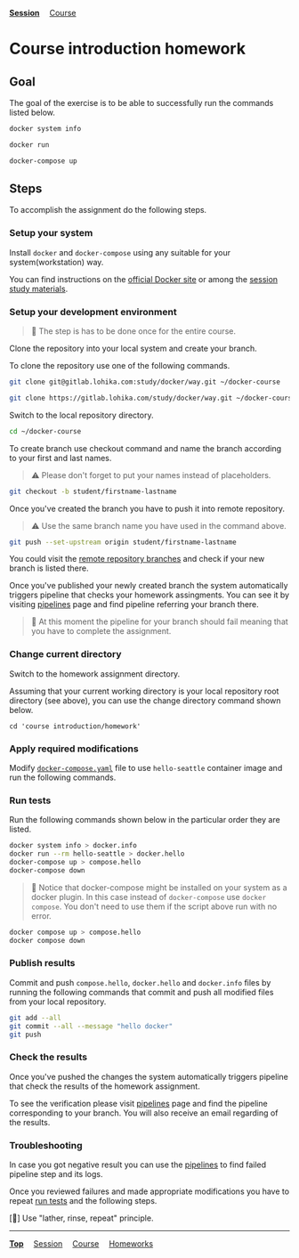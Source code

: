 **[Session](../README.md)**
&emsp;[Course](/README.md)

# Course introduction homework

## Goal
The goal of the exercise is to be able to successfully run the commands listed below.

```sh
docker system info
```
```sh
docker run
```
```sh
docker-compose up
```

## Steps

To accomplish the assignment do the following steps.

### Setup your system

Install `docker` and `docker-compose` using any suitable for your system(workstation) way.

You can find instructions on the [official Docker site](https://www.docker.com/get-started/) or among the [session study materials](../README.md#study-materials).

### Setup your development environment

> :memo: The step is has to be done once for the entire course.

Clone the repository into your local system and create your branch.

To clone the repository use one of the following commands.
```sh
git clone git@gitlab.lohika.com:study/docker/way.git ~/docker-course
```
```sh
git clone https://gitlab.lohika.com/study/docker/way.git ~/docker-course
```

Switch to the local repository directory.
```sh
cd ~/docker-course
```

To create branch use checkout command and name the branch according to your first and last names.
> :warning: Please don't forget to put your names instead of placeholders.

```sh
git checkout -b student/firstname-lastname
```

Once you've created the branch you have to push it into remote repository.
> :warning: Use the same branch name you have used in the command above.

```sh
git push --set-upstream origin student/firstname-lastname
```

You could visit the [remote repository branches](https://gitlab.lohika.com/study/docker/way/-/branches) and check if your new branch is listed there.

Once you've published your newly created branch the system automatically triggers pipeline that checks your homework assingments. You can see it by visiting [pipelines](https://gitlab.lohika.com/study/docker/way/-/pipelines?scope=branches) page and find pipeline referring your branch there.
> :memo: At this moment the pipeline for your branch should fail meaning that you have to complete the assignment.

### Change current directory

Switch to the homework assignment directory.

Assuming that your current working directory is your local repository root directory (see above), you can use the change directory command shown below.

```
cd 'course introduction/homework'
```

### Apply required modifications

Modify [`docker-compose.yaml`](./docker-compose.yaml) file to use `hello-seattle` container image and run the following commands.

### Run tests

Run the following commands shown below in the particular order they are listed.

```sh
docker system info > docker.info
docker run --rm hello-seattle > docker.hello
docker-compose up > compose.hello
docker-compose down
```

> :memo: Notice that docker-compose might be installed on your system as a docker plugin. In this case instead of ```docker-compose``` use ```docker compose```. You don't need to use them if the script above run with no error.

```sh
docker compose up > compose.hello
docker compose down
```

### Publish results

Commit and push `compose.hello`, `docker.hello` and `docker.info` files by running the following commands that commit and push all modified files from your local repository.

```sh
git add --all
git commit --all --message "hello docker"
git push
```

### Check the results

Once you've pushed the changes the system automatically triggers pipeline that check the results of the homework assignment.

To see the verification please visit [pipelines](https://gitlab.lohika.com/study/docker/way/-/pipelines?scope=branches) page and find the pipeline corresponding to your branch.
You will also receive an email regarding of the results.

### Troubleshooting

In case you got negative result you can use the [pipelines](https://gitlab.lohika.com/study/docker/way/-/pipelines?scope=branches) to find failed pipeline step and its logs.

Once you reviewed failures and made appropriate modifications you have to repeat [run tests](#run-tests) and the following steps.

[:memo:] Use "lather, rinse, repeat" principle.

---
**[Top](#)**
&emsp;[Session](../README.md)
&emsp;[Course](/README.md)
&emsp;[Homeworks](/README.md#homeworks)
